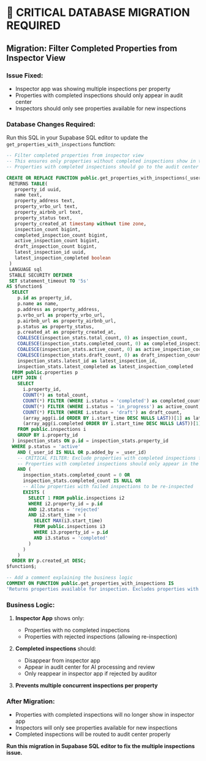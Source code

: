 # 🚨 CRITICAL DATABASE MIGRATION REQUIRED

## Migration: Filter Completed Properties from Inspector View

### **Issue Fixed:**
- Inspector app was showing multiple inspections per property
- Properties with completed inspections should only appear in audit center
- Inspectors should only see properties available for new inspections

### **Database Changes Required:**

Run this SQL in your Supabase SQL editor to update the `get_properties_with_inspections` function:

```sql
-- Filter completed properties from inspector view
-- This ensures only properties without completed inspections show in the inspector app
-- Properties with completed inspections should go to the audit center instead

CREATE OR REPLACE FUNCTION public.get_properties_with_inspections(_user_id uuid DEFAULT NULL::uuid)
 RETURNS TABLE(
   property_id uuid, 
   name text, 
   property_address text, 
   property_vrbo_url text, 
   property_airbnb_url text, 
   property_status text, 
   property_created_at timestamp without time zone, 
   inspection_count bigint, 
   completed_inspection_count bigint, 
   active_inspection_count bigint,
   draft_inspection_count bigint,
   latest_inspection_id uuid, 
   latest_inspection_completed boolean
 )
 LANGUAGE sql
 STABLE SECURITY DEFINER
 SET statement_timeout TO '5s'
AS $function$
  SELECT 
    p.id as property_id,
    p.name as name,
    p.address as property_address,
    p.vrbo_url as property_vrbo_url,
    p.airbnb_url as property_airbnb_url,
    p.status as property_status,
    p.created_at as property_created_at,
    COALESCE(inspection_stats.total_count, 0) as inspection_count,
    COALESCE(inspection_stats.completed_count, 0) as completed_inspection_count,
    COALESCE(inspection_stats.active_count, 0) as active_inspection_count,
    COALESCE(inspection_stats.draft_count, 0) as draft_inspection_count,
    inspection_stats.latest_id as latest_inspection_id,
    inspection_stats.latest_completed as latest_inspection_completed
  FROM public.properties p
  LEFT JOIN (
    SELECT 
      i.property_id,
      COUNT(*) as total_count,
      COUNT(*) FILTER (WHERE i.status = 'completed') as completed_count,
      COUNT(*) FILTER (WHERE i.status = 'in_progress') as active_count,
      COUNT(*) FILTER (WHERE i.status = 'draft') as draft_count,
      (array_agg(i.id ORDER BY i.start_time DESC NULLS LAST))[1] as latest_id,
      (array_agg(i.completed ORDER BY i.start_time DESC NULLS LAST))[1] as latest_completed
    FROM public.inspections i
    GROUP BY i.property_id
  ) inspection_stats ON p.id = inspection_stats.property_id
  WHERE p.status = 'active'
    AND (_user_id IS NULL OR p.added_by = _user_id)
    -- CRITICAL FILTER: Exclude properties with completed inspections from inspector view
    -- Properties with completed inspections should only appear in the audit center
    AND (
      inspection_stats.completed_count = 0 OR 
      inspection_stats.completed_count IS NULL OR
      -- Allow properties with failed inspections to be re-inspected
      EXISTS (
        SELECT 1 FROM public.inspections i2 
        WHERE i2.property_id = p.id 
        AND i2.status = 'rejected'
        AND i2.start_time > (
          SELECT MAX(i3.start_time) 
          FROM public.inspections i3 
          WHERE i3.property_id = p.id 
          AND i3.status = 'completed'
        )
      )
    )
  ORDER BY p.created_at DESC;
$function$;

-- Add a comment explaining the business logic
COMMENT ON FUNCTION public.get_properties_with_inspections IS 
'Returns properties available for inspection. Excludes properties with completed inspections unless they have been rejected and need re-inspection. Completed inspections should be processed through the audit center instead of appearing in the inspector interface.';
```

### **Business Logic:**
1. **Inspector App** shows only:
   - Properties with no completed inspections
   - Properties with rejected inspections (allowing re-inspection)

2. **Completed inspections** should:
   - Disappear from inspector app
   - Appear in audit center for AI processing and review
   - Only reappear in inspector app if rejected by auditor

3. **Prevents multiple concurrent inspections per property**

### **After Migration:**
- Properties with completed inspections will no longer show in inspector app
- Inspectors will only see properties available for new inspections
- Completed inspections will be routed to audit center properly

**Run this migration in Supabase SQL editor to fix the multiple inspections issue.**